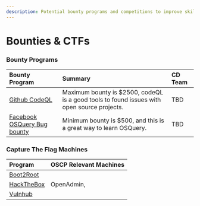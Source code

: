 ```yaml
---
description: Potential bounty programs and competitions to improve skills.
---
```


# Bounties & CTFs

### Bounty Programs

| Bounty Program | Summary | CD Team |
| :--- | :--- | :--- |
| [Github CodeQL ](https://securitylab.github.com/bounties) | Maximum bounty is $2500, codeQL is a good tools to found issues with open source projects. | TBD |
| [Facebook OSQuery Bug bounty](https://www.facebook.com/notes/facebook-bug-bounty/bug-hunting-osquery/954850014529225) | Minimum bounty is $500, and this is a great way to learn OSQuery.  | TBD |

### Capture The Flag Machines

| Program | OSCP Relevant Machines |
| :--- | :--- |
| [Boot2Root](https://blog.g0tmi1k.com/boot2root/) |  |
| [HackTheBox](http://www.hackthebox.eu) | OpenAdmin,  |
| [Vulnhub](https://www.vulnhub.com/) |  |

